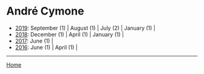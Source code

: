# André Cymone

  * [2019](./andr-cymone-2019.md): 
      September (1) | 
      August (1) | 
      July (2) | 
      January (1) | 
  * [2018](./andr-cymone-2018.md): 
      December (1) | 
      April (1) | 
      January (1) | 
  * [2017](./andr-cymone-2017.md): 
      June (1) | 
  * [2016](./andr-cymone-2016.md): 
      June (1) | 
      April (1) | 

----

[Home](../)
